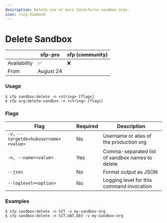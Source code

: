 ```yaml
---
description: Delete one or more Salesforce sandbox orgs.
icon: ring-diamond
---
```


# Delete Sandbox

|              | sfp-pro   | sfp (community) |
| ------------ | --------- | --------------- |
| Availability | ✅         | ❌               |
| From         | August 24 |                 |

### Usage

```sh-session
$ sfp sandbox:delete -n <string> [flags]
$ sfp org:delete:sandbox -n <string> [flags]
```

### Flags

| Flag                                 | Required | Description                                     |
| ------------------------------------ | -------- | ----------------------------------------------- |
| `-v, --targetdevhubusername=<value>` | No       | Username or alias of the production org         |
| `-n, --name=<value>`                 | Yes      | Comma-separated list of sandbox names to delete |
| `--json`                             | No       | Format output as JSON                           |
| `--loglevel=<option>`                | No       | Logging level for this command invocation       |

### Examples

```sh-session
$ sfp sandbox:delete -n SIT -v my-sandbox-org
$ sfp sandbox:delete -n SIT,UAT,DEV -v my-sandbox-org
```

